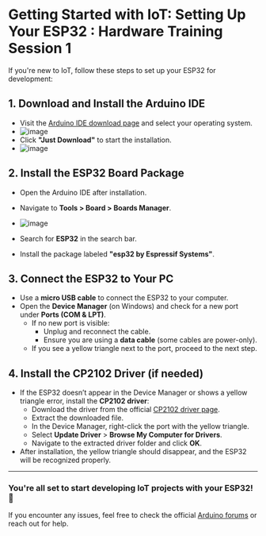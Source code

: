 # Getting Started with IoT: Setting Up Your ESP32 : Hardware Training Session 1

If you're new to IoT, follow these steps to set up your ESP32 for development:

## 1. Download and Install the Arduino IDE
- Visit the [Arduino IDE download page](https://www.arduino.cc/en/software) and select your operating system.
- ![image](https://github.com/user-attachments/assets/e906b3c1-9ce1-4b92-a7f1-6e78c00c447f)
- Click **"Just Download"** to start the installation.
- ![image](https://github.com/user-attachments/assets/dfcd61de-2c35-40c5-90dc-063b511865e6)

## 2. Install the ESP32 Board Package
- Open the Arduino IDE after installation.
- Navigate to **Tools > Board > Boards Manager**.
- ![image](https://github.com/user-attachments/assets/9769c96f-5d8b-41cf-81d2-489b513853ad)

- Search for **ESP32** in the search bar.
- Install the package labeled **"esp32 by Espressif Systems"**.

## 3. Connect the ESP32 to Your PC
- Use a **micro USB cable** to connect the ESP32 to your computer.
- Open the **Device Manager** (on Windows) and check for a new port under **Ports (COM & LPT)**.
  - If no new port is visible:
    - Unplug and reconnect the cable.
    - Ensure you are using a **data cable** (some cables are power-only).
  - If you see a yellow triangle next to the port, proceed to the next step.

## 4. Install the CP2102 Driver (if needed)
- If the ESP32 doesn’t appear in the Device Manager or shows a yellow triangle error, install the **CP2102 driver**:
  - Download the driver from the official [CP2102 driver page](https://www.silabs.com/developers/usb-to-uart-bridge-vcp-drivers).
  - Extract the downloaded file.
  - In the Device Manager, right-click the port with the yellow triangle.
  - Select **Update Driver** > **Browse My Computer for Drivers**.
  - Navigate to the extracted driver folder and click **OK**.
- After installation, the yellow triangle should disappear, and the ESP32 will be recognized properly.

---

### You're all set to start developing IoT projects with your ESP32! 🚀
If you encounter any issues, feel free to check the official [Arduino forums](https://forum.arduino.cc/) or reach out for help.
